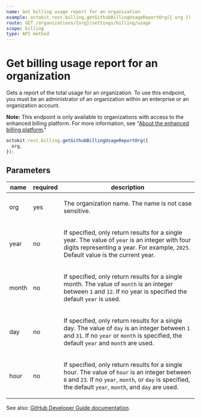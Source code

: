 ```yaml
---
name: Get billing usage report for an organization
example: octokit.rest.billing.getGithubBillingUsageReportOrg({ org })
route: GET /organizations/{org}/settings/billing/usage
scope: billing
type: API method
---
```


# Get billing usage report for an organization

Gets a report of the total usage for an organization. To use this endpoint, you must be an administrator of an organization within an enterprise or an organization account.

**Note:** This endpoint is only available to organizations with access to the enhanced billing platform. For more information, see "[About the enhanced billing platform](https://docs.github.com/billing/using-the-new-billing-platform)."

```js
octokit.rest.billing.getGithubBillingUsageReportOrg({
  org,
});
```

## Parameters

<table>
  <thead>
    <tr>
      <th>name</th>
      <th>required</th>
      <th>description</th>
    </tr>
  </thead>
  <tbody>
    <tr><td>org</td><td>yes</td><td>

The organization name. The name is not case sensitive.

</td></tr>
<tr><td>year</td><td>no</td><td>

If specified, only return results for a single year. The value of `year` is an integer with four digits representing a year. For example, `2025`. Default value is the current year.

</td></tr>
<tr><td>month</td><td>no</td><td>

If specified, only return results for a single month. The value of `month` is an integer between `1` and `12`. If no year is specified the default `year` is used.

</td></tr>
<tr><td>day</td><td>no</td><td>

If specified, only return results for a single day. The value of `day` is an integer between `1` and `31`. If no `year` or `month` is specified, the default `year` and `month` are used.

</td></tr>
<tr><td>hour</td><td>no</td><td>

If specified, only return results for a single hour. The value of `hour` is an integer between `0` and `23`. If no `year`, `month`, or `day` is specified, the default `year`, `month`, and `day` are used.

</td></tr>
  </tbody>
</table>

See also: [GitHub Developer Guide documentation](https://docs.github.com/rest/billing/enhanced-billing#get-billing-usage-report-for-an-organization).
